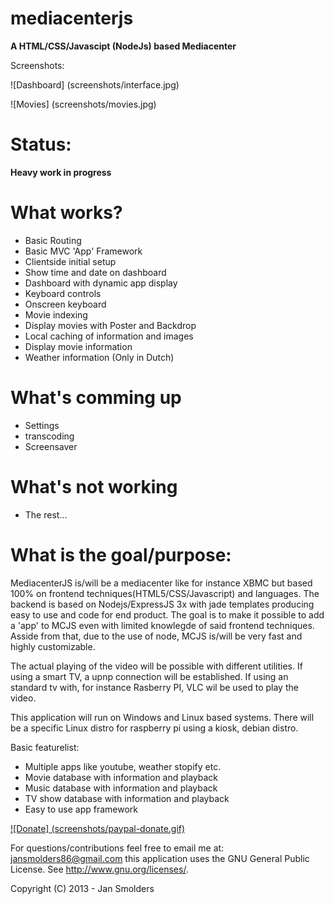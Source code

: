mediacenterjs
=============

__A HTML/CSS/Javascipt (NodeJs) based Mediacenter__

Screenshots: 

![Dashboard] (screenshots/interface.jpg)

![Movies] (screenshots/movies.jpg)

Status: 
=======

__Heavy work in progress__
		
What works?
===========

* Basic Routing
* Basic MVC 'App' Framework
* Clientside initial setup
* Show time and date on dashboard
* Dashboard with dynamic app display
* Keyboard controls
* Onscreen keyboard
* Movie indexing
* Display movies with Poster and Backdrop
* Local caching of information and images
* Display movie information
* Weather information (Only in Dutch)

What's comming up
=================

* Settings
* transcoding
* Screensaver 

What's not working
==================

* The rest...

What is the goal/purpose:
=========================

MediacenterJS is/will be a mediacenter like for instance XBMC but based 100% on frontend techniques(HTML5/CSS/Javascript) and languages.
The backend is based on Nodejs/ExpressJS 3x with jade templates producing easy to use and code for end product. 
The goal is to make it possible to add a 'app' to MCJS even with limited knowlegde of said frontend techniques.
Asside from that, due to the use of node, MCJS is/will be very fast and highly customizable.

The actual playing of the video will be possible with different utilities. 
If using a smart TV, a upnp connection will be established. If using an standard tv with, for instance Rasberry PI, VLC wil be used to play the video. 

This application will run on Windows and Linux based systems. 
There will be a specific Linux distro for raspberry pi using a kiosk, debian distro.

Basic featurelist:

* Multiple apps like youtube, weather stopify etc.
* Movie database with information and playback
* Music database with information and playback
* TV show database with information and playback 
* Easy to use app framework

[![Donate] (screenshots/paypal-donate.gif)](https://www.paypal.com/cgi-bin/webscr?cmd=_s-xclick&hosted_button_id=DHV3M4SST8C5L)

For questions/contributions feel free to email me at: jansmolders86@gmail.com
this application uses the GNU General Public License. See <http://www.gnu.org/licenses/>.

Copyright (C) 2013 - Jan Smolders
